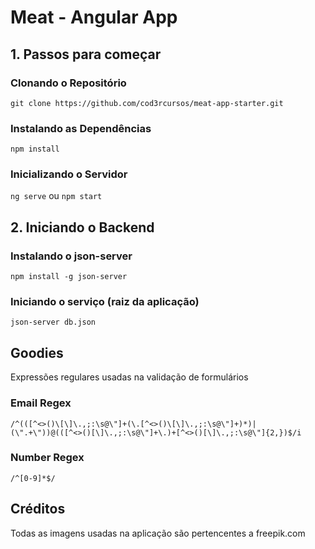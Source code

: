 # Meat - Angular App

## 1. Passos para começar

### Clonando o Repositório

`git clone https://github.com/cod3rcursos/meat-app-starter.git`

### Instalando as Dependências

`npm install`

### Inicializando o Servidor

`ng serve` ou `npm start`

## 2. Iniciando o Backend

### Instalando o json-server

`npm install -g json-server`

### Iniciando o serviço (raiz da aplicação)

`json-server db.json`

## Goodies

Expressões regulares usadas na validação de formulários

### Email Regex

`/^(([^<>()\[\]\.,;:\s@\"]+(\.[^<>()\[\]\.,;:\s@\"]+)*)|(\".+\"))@(([^<>()[\]\.,;:\s@\"]+\.)+[^<>()[\]\.,;:\s@\"]{2,})$/i`

### Number Regex

`/^[0-9]*$/`

## Créditos

Todas as imagens usadas na aplicação são pertencentes a freepik.com
